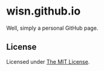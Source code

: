 # wisn.github.io

Well, simply a personal GitHub page.

## License

Licensed under [The MIT License](LICENSE).

